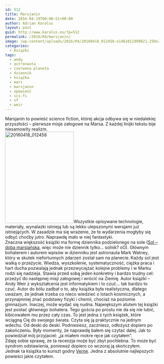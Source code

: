 ```yaml
---
id: 512
title: Marsjanin
date: 2016-04-19T00:00:51+00:00
author: Adrian Karalus
layout: post
guid: http://www.karalus.eu/?p=512
permalink: /2016/04/marsjanin/
image: /wp-content/uploads/2016/04/20160418_012458-e1461011999821-250x250.jpg
categories:
  - Książki
tags:
  - andy
  - astronauta
  - czerwona planeta
  - dziennik
  - książka
  - mars
  - marsjanin
  - opowieść
  - sci-fi
  - sf
  - weir
---
```

Marsjanin to powieść science fiction, której akcja odbywa się w niedalekiej przyszłości &#8211; pierwsze misje załogowe na Marsa. Z każdej linijki tekstu bije niesamowity realizm.  
[<img class="alignleft wp-image-513 size-medium" title="marsjanin" src="https://i0.wp.com/www.karalus.eu/wp-content/uploads/2016/04/20160418_012458-e1461011999821-225x300.jpg?resize=225%2C300" alt="20160418_012458" width="225" height="300" srcset="https://i2.wp.com/www.karalus.eu/wp-content/uploads/2016/04/20160418_012458-e1461011999821.jpg?resize=225%2C300 225w, https://i2.wp.com/www.karalus.eu/wp-content/uploads/2016/04/20160418_012458-e1461011999821.jpg?resize=768%2C1024 768w, https://i2.wp.com/www.karalus.eu/wp-content/uploads/2016/04/20160418_012458-e1461011999821.jpg?w=2000 2000w" sizes="(max-width: 225px) 100vw, 225px" data-recalc-dims="1" />](https://i2.wp.com/www.karalus.eu/wp-content/uploads/2016/04/20160418_012458-e1461011999821.jpg)Wszystkie opisywane technologie, materiały, wynalazki istnieją lub są lekko ulepszonymi wersjami już istniejących. W zasadzie ma się wrażenie, że te wydarzenia mogłyby się odbyć choćby jutro. Naprawdę mało w niej fantastyki.  
Znaczna większość książki ma formę dziennika podzielonego na sole (<a href="https://pl.wikipedia.org/wiki/Sol_(doba_marsja%C5%84ska)" target="_blank">Sol &#8211; doba marsjańska</a>, więc może nie dziennik tylko&#8230; solnik? oO). Głównym bohaterem i autorem wpisów w dzienniku jest astronauta Mark Watney, który w skutek niefortunnych zdarzeń został sam na planecie. Każdy sol jest walką o przeżycie. Wiedza, wyszkolenie, systematyczność, ciężka praca i hart ducha pozwalają jednak przezwyciężać kolejne problemy i w Marku rodzi się nadzieja. Stawia przed sobą jeden konkretny i bardzo trudny cel: przeżyć do następnej misji załogowej i wrócić na Ziemię. Autor książki &#8211; Andy Weir z wykształcenia jest informatykiem i to czuć&#8230; tak bardzo to czuć. Autor do bólu zadbał o to, aby książka była realistyczna, dlatego uważam, że jednak trzeba co nieco wiedzieć o lotach kosmicznych, a przynajmniej znać podstawy fizyki i chemii, chociaż na poziomie gimnazjum. Inaczej, może wydać się nudna. Największym atutem tej książki jest postać głównego bohatera. Tego gościa po prostu nie da się nie lubić, kibicowałem mu przez cały czas. To jest jedna z tych książek, które wciągną Cię do swojego świata. Czyta się ją praktycznie na jednym wdechu. Od deski do deski. Podniesiesz, zaczniesz, odłożysz dopiero po zakończeniu. Były momenty, że naprawdę bałem się czytać dalej. Jak to powiedział mój przyjaciel: &#8222;ja miałem mokre ręce jak czytałem&#8221;.  
Zdaję sobie sprawę, że ta recenzja może być zbyt pochlebna. To może być syndrom odstawienia, ponieważ dopiero co wczoraj ją skończyłem.  
Jednak ta książka to kunszt godny <a href="https://pl.wikipedia.org/wiki/Jules_Verne" target="_blank">Verne</a>. Jedna z absolutnie najlepszych powieści jakie czytałem.
